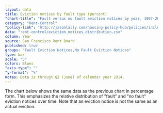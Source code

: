 ```yaml
---
layout: data
title: Eviction notices by fault type (percent)
"chart-title": "Fault versus no fault eviction notices by year, 1997-2014 Q2"
category: "Rent-Control"
"policy-link": "http://jasonlally.com/housing-policy-hub/policies/inclusionary-housing/"
data: "rent-control/eviction_notices_distribution.csv"
column: Year
source: San Francisco Rent Board
published: true
groups: "Fault Eviction Notices,No Fault Eviction Notices"
type: bar
scale: "5"
colors: Blues
"axis-type": ""
"y-format": "%"
notes: Data is through Q2 (June) of calendar year 2014.
---
```


The chart below shows the same data as the previous chart in percentage form. This emphasizes the relative distribution of "fault" and "no fault" eviction notices over time. Note that an eviction notice is not the same as an actual eviction.